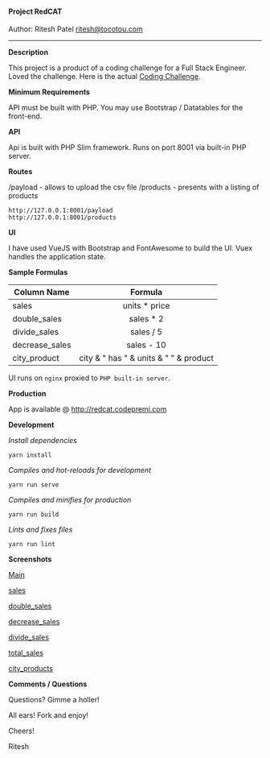 #### Project RedCAT

Author: Ritesh Patel
ritesh@tocotou.com

---

**Description**

This project is a product of a coding challenge for a Full Stack Engineer. Loved the challenge. Here is the actual [Coding Challenge](Requirements.pdf).

**Minimum Requirements**

API must be built with PHP. You may use Bootstrap / Datatables for the front-end. 

**API**

Api is built with PHP Slim framework. Runs on port 8001 via built-in PHP server.

**Routes**

/payload - allows to upload the csv file
/products - presents with a listing of products

```
http://127.0.0.1:8001/payload 
http://127.0.0.1:8001/products
```

**UI**

I have used VueJS with Bootstrap and FontAwesome to build the UI. Vuex handles the application state. 

**Sample Formulas**

| Column Name        | Formula  |
| ------------- |:-------------:|
| sales      | units * price |
| double_sales      | sales * 2 |
| divide_sales | sales / 5      |
| decrease_sales | sales - 10 |
| city_product | city & " has " & units & " " & product|

UI runs on `nginx` proxied to `PHP built-in server`.

**Production**

App is available @ http://redcat.codepremi.com

**Development**

*Install dependencies*

```
yarn install
```

*Compiles and hot-reloads for development*
```
yarn run serve
```

*Compiles and minifies for production*
```
yarn run build
```

*Lints and fixes files*
```
yarn run lint
```

**Screenshots**

[Main](screenshots/main.png)

[sales](screenshots/sales.png)

[double_sales](screenshots/double_sales.png)

[decrease_sales](screenshots/decrease_sales.png)

[divide_sales](screenshots/divide_sales.png)

[total_sales](screenshots/total_sales.png)

[city_products](screenshots/city_products.png)


**Comments / Questions**

Questions? Gimme a holler! 

All ears! Fork and enjoy!

Cheers!

Ritesh
